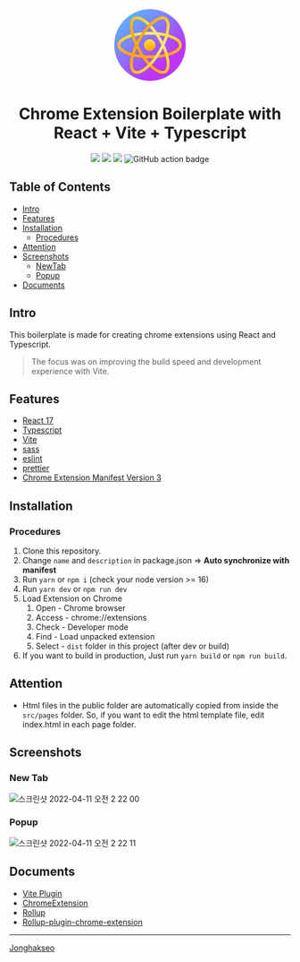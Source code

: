 <div align="center">
<img src="public/icon-128.png" alt="logo"/>
<h1> Chrome Extension Boilerplate with<br/>React + Vite + Typescript</h1>

![](https://img.shields.io/badge/React-61DAFB?style=flat-square&logo=react&logoColor=black)
![](https://img.shields.io/badge/Typescript-3178C6?style=flat-square&logo=typescript&logoColor=white)
![](https://badges.aleen42.com/src/vitejs.svg)
![GitHub action badge](https://github.com/Jonghakseo/chrome-extension-boilerplate-react-vite/actions/workflows/build.yml/badge.svg)
</div>

## Table of Contents

- [Intro](#intro)
- [Features](#features)
- [Installation](#installation)
  - [Procedures](#procedures)
- [Attention](#attention)
- [Screenshots](#screenshots)
  - [NewTab](#newtab)
  - [Popup](#popup)  
- [Documents](#documents)


## Intro <a name="intro"></a>
This boilerplate is made for creating chrome extensions using React and Typescript.
> The focus was on improving the build speed and development experience with Vite.

## Features <a name="features"></a>
- [React 17](https://reactjs.org/)
- [Typescript](https://www.typescriptlang.org/)
- [Vite](https://vitejs.dev/)
- [sass](https://sass-lang.com/)
- [eslint](https://eslint.org/)
- [prettier](https://prettier.io/)
- [Chrome Extension Manifest Version 3](https://developer.chrome.com/docs/extensions/mv3/intro/)

## Installation <a name="installation"></a>

### Procedures <a name="procedures"></a>
1. Clone this repository.
2. Change `name` and `description` in package.json => **Auto synchronize with manifest** 
3. Run `yarn` or `npm i` (check your node version >= 16)
4. Run `yarn dev` or `npm run dev`
5. Load Extension on Chrome
   1. Open - Chrome browser
   2. Access - chrome://extensions
   3. Check - Developer mode
   4. Find - Load unpacked extension
   5. Select - `dist` folder in this project (after dev or build)
6. If you want to build in production, Just run `yarn build` or `npm run build`.

## Attention <a name="attention"></a>
- Html files in the public folder are automatically copied from inside the `src/pages` folder. So, if you want to edit the html template file, edit index.html in each page folder.

## Screenshots <a name="screenshots"></a>

### New Tab <a name="newtab"></a>

<img width="971" alt="스크린샷 2022-04-11 오전 2 22 00" src="https://user-images.githubusercontent.com/53500778/162631646-cd40976b-b737-43d0-8e6a-6ac090a2e2d4.png">

### Popup <a name="popup"></a>

<img width="305" alt="스크린샷 2022-04-11 오전 2 22 11" src="https://user-images.githubusercontent.com/53500778/162631660-d35c5f12-e0d7-4431-a020-97024cdda7a7.png">



## Documents <a name="documents"></a>
- [Vite Plugin](https://vitejs.dev/guide/api-plugin.html)
- [ChromeExtension](https://developer.chrome.com/docs/extensions/mv3/)
- [Rollup](https://rollupjs.org/guide/en/)
- [Rollup-plugin-chrome-extension](https://www.extend-chrome.dev/rollup-plugin)



---

[Jonghakseo](https://nookpi.tistory.com/)
